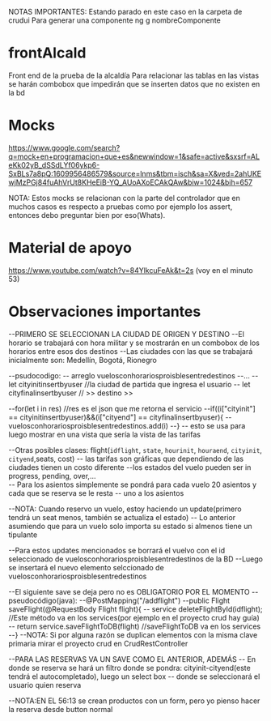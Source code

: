 NOTAS IMPORTANTES:
Estando parado en este caso en la carpeta de crudui
Para generar una componente ng g nombreComponente


# frontAlcald
Front end de la prueba de la alcaldía
Para relacionar las tablas en las vistas se harán combobox que impedirán que se inserten datos que no existen en la bd

# Mocks

https://www.google.com/search?q=mock+en+programacion+que+es&newwindow=1&safe=active&sxsrf=ALeKk02yB_dSSdLYf06ykp6-SxBLs7a8pQ:1609956486579&source=lnms&tbm=isch&sa=X&ved=2ahUKEwjMzPGj84fuAhVrUt8KHeEiB-YQ_AUoAXoECAkQAw&biw=1024&bih=657

NOTA: Estos mocks se relacionan con la parte del controlador que en muchos casos es respecto a pruebas como por ejemplo los assert, entonces debo preguntar bien por eso(Whats). 

# Material de apoyo
https://www.youtube.com/watch?v=84YlkcuFeAk&t=2s (voy en el minuto 53)

# Observaciones importantes

--PRIMERO SE SELECCIONAN LA CIUDAD DE ORIGEN Y DESTINO
--El horario se trabajará con hora militar y se mostrarán en un combobox de los horarios entre esos dos destinos
--Las ciudades con las que se trabajará inicialmente son: Medellín, Bogotá, Rionegro

--psudocodigo:
-- arreglo vuelosconhorariosproisblesentredestinos
--...
-- let cityinitinsertbyuser //la ciudad de partida que ingresa el usuario
-- let cityfinalinsertbyuser // >>         destino >>

--for(let i in res) //res es el json que me retorna el servicio
--if((i["cityinit"] == cityinitinsertbyuser)&&(i["cityend"] == cityfinalinsertbyuser){
--	vuelosconhorariosproisblesentredestinos.add(i)
--}
-- esto se usa para luego mostrar en una vista que sería la vista de las tarifas



--Otras posibles clases: flight(`idflight`, `state`, `hourinit`, `houraend`, `cityinit`, `cityend`,seats, cost)
-- las tarifas son gráficas que dependiendo de las ciudades tienen un costo diferente
--los estados del vuelo pueden ser in progress, pending, over,...  
-- Para los asientos simplemente se pondrá para cada vuelo 20 asientos y cada que se reserva se le resta
-- uno a los asientos

--NOTA: Cuando reservo un vuelo, estoy haciendo un update(primero tendrá un seat menos, también se actualiza el estado)
-- Lo anterior asumiendo que para un vuelo solo importa su estado si almenos tiene un tipulante

--Para estos updates mencionados se borrará el vuelvo con el id seleccionado de vuelosconhorariosproisblesentredestinos de la BD
--Luego se insertará el nuevo elemento selccionado de vuelosconhorariosproisblesentredestinos

--El siguiente save se deja pero no es OBLIGATORIO POR EL MOMENTO
--pseudocódigo(java):
--@PostMapping("/addflight")
--public Flight saveFlight(@RequestBody Flight flight){
--  service deleteFlightById(idflight); //Este método va en los services(por ejemplo en el proyecto crud hay guía)
--	return service.saveFlightToDB(flight) //saveFlightToDB va en los services
--}
--NOTA: Si por alguna razón se duplican elementos con la misma clave primaria mirar el proyecto crud en CrudRestController


--PARA LAS RESERVAS VA UN SAVE COMO EL ANTERIOR, ADEMÁS
-- En donde se reserva se hará un filtro donde se pondra: cityinit-cityend(este tendrá el autocompletado), luego un select box
-- donde se seleccionará el usuario quien reserva


--NOTA:EN EL 56:13 se crean productos con un form, pero yo pienso hacer la reserva desde button normal